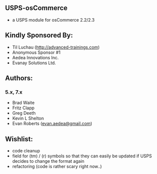 ## USPS-osCommerce
- a USPS module for osCommerce 2.2/2.3

## Kindly Sponsored By:
- Til Luchau (http://advanced-trainings.com)
- Anonymous Sponsor #1
- Aedea Innovations Inc.
- Evanay Solutions Ltd.


## Authors:

### 5.x, 7.x
- Brad Waite
- Fritz Clapp
- Greg Deeth
- Kevin L Shelton
- Evan Roberts (evan.aedea@gmail.com)


## Wishlist: 
- code cleanup
- field for (tm) / (r) symbols so that they can easily be updated if USPS decides to change the format again
- refactoring (code is rather scary right now..)

